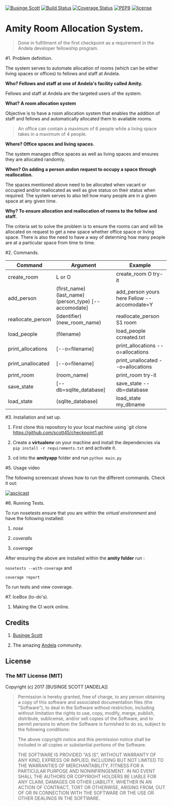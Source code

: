 [![Businge Scott](https://img.shields.io/badge/Businge%20Scott-Checkpoint1-green.svg)]()
[![Build Status](https://travis-ci.org/scott45/checkpoint-1A.svg?branch=master)](https://travis-ci.org/scott45/checkpoint-1A)
[![Coverage Status](https://coveralls.io/repos/github/scott45/checkpoint-1A/badge.svg)](https://coveralls.io/github/scott45/checkpoint-1A)
[![PEP8](https://img.shields.io/badge/code%20style-pep8-orange.svg)](https://www.python.org/dev/peps/pep-0008/)
[![license](https://img.shields.io/github/license/mashape/apistatus.svg?maxAge=2592000)]()

# Amity Room Allocation System.

>Done in fulfillment of the first checkpoint as a requirement in the Andela developer fellowship program.

#1. Problem definition.

The system serves to automate allocation of rooms (which can be either living spaces or offices) to fellows and staff at Andela.

**Who? Fellows and staff at one of Andela's facility called Amity.**

Fellows and staff at Andela are the targeted users of the system.

**What? A room allocation system**

Objective is to have a room allocation system that enables the addition of staff and fellows and automatically allocated them to available rooms.

>An office can contain a maximum of 6 people while a living space takes in a maximum of 4 people.

**Where? Office spaces and living spaces.**

The system manages office spaces as well as living spaces and ensures they are allocated randomly.

**When? On adding a person andon request to occupy a space through reallocation.**

The spaces mentioned above need to be allocated when vacant or occupied and/or reallocated as well as give status on their status when required.
The system serves to also tell how many people are in a given space at any given time.

**Why? To ensure allocation and reallocation of rooms to the fellow and staff.**

The criteria set to solve the problem is to ensure the rooms can and will be allocated on request to get a new space whether office space or living space.
There is also the need to have a way of determing how many people are at a particular space from time to time.


#2. Commands.

Command | Argument | Example
--- | --- | ---
create_room | L or O | create_room O try-it
add_person | (first_name) (last_name) (person_type) [--accomodate] |add_person yours here Fellow --accomodate=Y
reallocate_person | (identifier) (new_room_name) | reallocate_person S1 room
load_people | (filename) | load_people ccreated.txt
print_allocations| [--o=filename] | print_allocations --o=allocations
print_unallocated| [--o=filename] | print_unallocated --o=allocations
print_room | (room_name) | print_room try-it
save_state | [--db=sqlite_database]| save_state --db=database
load_state |(sqlite_database)|load_state my_dbname

#3. Installation and set up.

1. First clone this repository to your local machine using `git clone https://github.com/scott45/checkpoint1.git

3. Create a **virtualenv** on your machine and install the dependencies via `pip install -r requirements.txt` and activate it.

4. cd into the **amityapp** folder and run `python main.py`

#5. Usage video

The following screencast shows how to run the different commands. Check it out:

[![asciicast](https://asciinema.org/a/641tt6m2ljcn5jun51xyrjpwr.png)](https://asciinema.org/a/641tt6m2ljcn5jun51xyrjpwr)

#6. Running Tests.

To run nosetests ensure that you are within the *virtual environment* and have the following installed:

1. *nose*

2. *coveralls*

3. *coverage*

After ensuring the above are installed within the **amity folder** run :

`nosetests --with-coverage` and

`coverage report`

To run tests and view coverage.

#7. IceBox (to-do's).

1. Making the CI work online.


## Credits

1. [Businge Scott](https://github.com/scott45)

2. The amazing [Andela](https://www.andela.com) community.

## License

### The MIT License (MIT)

Copyright (c) 2017 [BUSINGE SCOTT [ANDELA]]

> Permission is hereby granted, free of charge, to any person obtaining a copy
> of this software and associated documentation files (the "Software"), to deal
> in the Software without restriction, including without limitation the rights
> to use, copy, modify, merge, publish, distribute, sublicense, and/or sell
> copies of the Software, and to permit persons to whom the Software is
> furnished to do so, subject to the following conditions:
>
> The above copyright notice and this permission notice shall be included in
> all copies or substantial portions of the Software.
>
> THE SOFTWARE IS PROVIDED "AS IS", WITHOUT WARRANTY OF ANY KIND, EXPRESS OR
> IMPLIED, INCLUDING BUT NOT LIMITED TO THE WARRANTIES OF MERCHANTABILITY,
> FITNESS FOR A PARTICULAR PURPOSE AND NONINFRINGEMENT. IN NO EVENT SHALL THE
> AUTHORS OR COPYRIGHT HOLDERS BE LIABLE FOR ANY CLAIM, DAMAGES OR OTHER
> LIABILITY, WHETHER IN AN ACTION OF CONTRACT, TORT OR OTHERWISE, ARISING FROM,
> OUT OF OR IN CONNECTION WITH THE SOFTWARE OR THE USE OR OTHER DEALINGS IN
> THE SOFTWARE.
